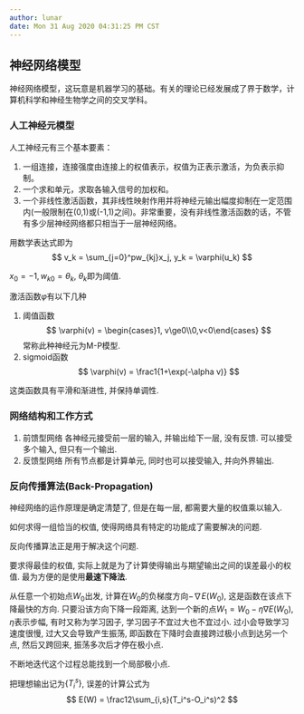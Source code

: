 ```yaml
---
author: lunar
date: Mon 31 Aug 2020 04:31:25 PM CST
---
```


## 神经网络模型

神经网络模型，这玩意是机器学习的基础。有关的理论已经发展成了界于数学，计算机科学和神经生物学之间的交叉学科。

### 人工神经元模型

人工神经元有三个基本要素：
1. 一组连接，连接强度由连接上的权值表示，权值为正表示激活，为负表示抑制。
2. 一个求和单元，求取各输入信号的加权和。
3. 一个非线性激活函数，其非线性映射作用并将神经元输出幅度抑制在一定范围内(一般限制在(0,1)或(-1,1)之间)。非常重要，没有非线性激活函数的话，不管有多少层神经网络都只相当于一层神经网络。

用数学表达式即为
$$
v_k = \sum_{j=0}^pw_{kj}x_j, y_k = \varphi(u_k)
$$

$x_0 = -1, w_{k0} = \theta_k$, $\theta_k$即为阈值.

激活函数$\varphi$有以下几种
1. 阈值函数
$$
\varphi(v) = \begin{cases}1, v\ge0\\0,v<0\end{cases}
$$
常称此种神经元为M-P模型.
2. sigmoid函数
$$
\varphi(v) = \frac1{1+\exp(-\alpha v)}
$$

这类函数具有平滑和渐进性, 并保持单调性.

### 网络结构和工作方式

1. 前馈型网络
各神经元接受前一层的输入, 并输出给下一层, 没有反馈. 可以接受多个输入, 但只有一个输出. 
2. 反馈型网络
所有节点都是计算单元, 同时也可以接受输入, 并向外界输出.

### 反向传播算法(Back-Propagation)

神经网络的运作原理是确定清楚了, 但是在每一层, 都需要大量的权值乘以输入.

如何求得一组恰当的权值, 使得网络具有特定的功能成了需要解决的问题.

反向传播算法正是用于解决这个问题.

要求得最佳的权值, 实际上就是为了计算使得输出与期望输出之间的误差最小的权值. 最为方便的是使用**最速下降法**.

从任意一个初始点$W_0$出发, 计算在$W_0$的负梯度方向$-\nabla E(W_0)$, 这是函数在该点下降最快的方向. 只要沿该方向下降一段距离, 达到一个新的点$W_1 = W_0 - \eta\nabla E(W_0)$, $\eta$表示步幅, 有时又称为学习因子, 学习因子不宜过大也不宜过小. 过小会导致学习速度很慢, 过大又会导致产生振荡, 即函数在下降时会直接跨过极小点到达另一个点, 然后又跨回来, 振荡多次后才停在极小点.

不断地迭代这个过程总能找到一个局部极小点.

把理想输出记为$\{T_i^s\}$, 误差的计算公式为
$$
E(W) = \frac12\sum_{i,s}(T_i^s-O_i^s)^2
$$


